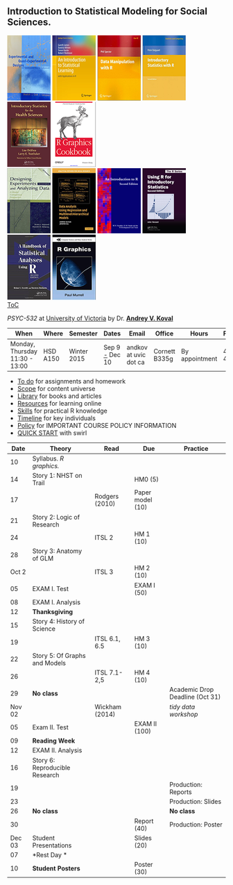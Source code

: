 Introduction to Statistical Modeling  for Social Sciences. 
---

[![Shadish](./materials/texts/images/shadish.png)](./materials/texts/toc/core_SCC_toc.pdf) [![James](./materials/texts/images/james.png)](./materials/texts/toc/model_JWHT_toc.pdf) [![Spector](./materials/texts/images/spector.png)](./materials/texts/toc/R_Spector_toc.pdf) [![Dalgaard](./materials/texts/images/dalgaard.png)](./materials/texts/toc/stat_Dalgaard_toc.pdf) [![Deshea](./materials/texts/images/deshea.png)](./materials/texts/toc/) [![R Cookbook](./materials/texts/images/chang.png)](./materials/texts/toc/graph_Chang_toc.pdf)   
[![Maxwell & Delaney](./materials/texts/images/maxwell.png)](./materials/texts/toc/core_MD_toc.pdf) [![Gelman & Hill](./materials/texts/images/gelman.png)](./materials/texts/toc/model_GH_toc.pdf) [![Venables](./materials/texts/images/venables.png)](./materials/texts/toc/R_Venables_toc.pdf)  [![Verzani](./materials/texts/images/verzani.png)](./materials/texts/toc/stat_Verzani_toc.pdf) [![Everitt](./materials/texts/images/everitt.png)](./materials/texts/toc/stat_EH_toc.pdf) [![Murrell](./materials/texts/images/murrell.png)](./materials/texts/toc/graph_Murrell_toc.pdf)   
[ToC](https://github.com/andkov/psy532/raw/master/materials/texts/toc/toc.pdf)

*PSYC-532* at [University of Victoria](http://www.uvic.ca/socialsciences/psychology/)  by Dr. **[Andrey V. Koval](https://github.com/andkov)**  

| When  | Where  | Semester  | Dates  | Email   |Office   | Hours | Phone  |
|---|---|---|---|---|---|---|---|
| Monday, Thursday    11:30 - 13:00   | HSD A150    | Winter 2015   | Sep 9 [-](https://github.com/andkov/psy532/edit/gh-pages/index.md) Dec 10  |andkov at uvic dot ca |Cornett B335g|   By appointment  | 472-4864  |

- [To do](./todo.md) for assignments and homework
- [Scope](./materials/scope.md) for content universe
- [Library](./library.md) for books and articles  
- [Resources](./resources.md) for learning online  
- [Skills](./skills.md) for practical R knowledge
- [Timeline](./materials/people/timeline.md) for key individuals  
- [Policy](./policy.md) for IMPORTANT COURSE POLICY INFORMATION 
- [QUICK START](./materials/swirl/quickstart.md) with swirl


Date  | Theory                   | Read           |Due              | Practice
------|--------------------------|----------------|-----------------|---------|
10    |Syllabus. *R graphics.*   |                |                 | |   
14    |Story 1: NHST on Trail    |                |HM0         (5)          |  |   
17    |                          |Rodgers (2010)  |Paper model (10) |  |   
21    |Story 2: Logic of Research|                |                 |  | 
24    |                          | ITSL 2         |HM 1        (10)                 |  |   
28    |Story 3: Anatomy of GLM   |                |                 |  |       	
Oct 2 |                          |ITSL 3          |HM 2        (10)      |  |   
05    |EXAM I. Test              |                |EXAM I      (50)      |  |     
08    |EXAM I. Analysis          |                |                 |  |     	
12    |**Thanksgiving**          |                |                 |  |    
15    |Story 4: History of Science|               |                 |  |
19    |                          | ITSL 6.1, 6.5  |HM 3        (10) |  |   
22    |Story 5: Of Graphs and Models|             |                 |  |    
26    |                          |ITSL 7.1-2,5    |HM 4        (10) |  | 
29    |**No class**              |                |                 | Academic Drop Deadline (Oct 31)  | 
Nov 02|                          |Wickham (2014)  |                 |*tidy data workshop*   |      	
05    |Exam II. Test             |                |EXAM II     (100)|  |   
09    |**Reading Week**          |                |                 |  |   
12    |EXAM II. Analysis         |                |                 |  |   
16    |Story 6: Reproducible Research|            |                 |  |   
19    |                          |                |                 |Production: Reports     
23    |                          |                |                 |Production: Slides  |   
26    |**No class**              |                |                 |  **No class** |   
30    |                          |                |Report       (40)|Production: Poster  |   
Dec 03|Student Presentations     |                |Slides       (20)|  |   
07    |*Rest Day *               |                |                 |  |   
10    |**Student Posters**       |                |Poster       (30)|  |   


